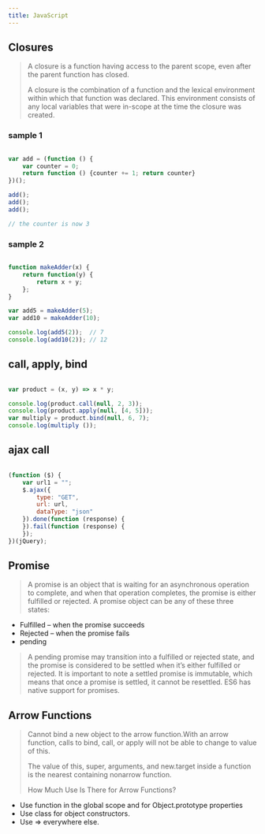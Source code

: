 ```yaml
---
title: JavaScript
---
```


## Closures

> A closure is a function having access to the parent scope, even after the parent function has closed.
>
> A closure is the combination of a function and the lexical environment within which that function was declared. This environment consists of any local variables that were in-scope at the time the closure was created.

### sample 1
```js

var add = (function () {
	var counter = 0;
	return function () {counter += 1; return counter}
})();

add();
add();
add();

// the counter is now 3
```
		
### sample 2
```js

function makeAdder(x) {
	return function(y) {
		return x + y;
	};
}

var add5 = makeAdder(5);
var add10 = makeAdder(10);

console.log(add5(2));  // 7
console.log(add10(2)); // 12
```

## call, apply, bind

```js

var product = (x, y) => x * y;

console.log(product.call(null, 2, 3));
console.log(product.apply(null, [4, 5]));
var multiply = product.bind(null, 6, 7);
console.log(multiply ());

```
## ajax call

```js

(function ($) {
    var url1 = "";
    $.ajax({
        type: "GET",
        url: url,
        dataType: "json"
    }).done(function (response) {
    }).fail(function (response) {
    });
})(jQuery);

```

## Promise

> A promise is an object that is waiting for an asynchronous operation to complete, and when that operation completes, the promise is either fulfilled or rejected. A promise object can be any of these three states:
- Fulfilled – when the promise succeeds
- Rejected – when the promise fails
- pending
>
> A pending promise may transition into a fulfilled or rejected state, and the promise is considered to be settled when it’s either fulfilled or rejected. It is important to note a settled promise is immutable, which means that once a promise is settled, it cannot be resettled.
> ES6 has native support for promises.

## Arrow Functions

> Cannot bind a new object to the arrow function.With an arrow function, calls to bind, call, or apply will not be able to change to value of this.
>
> The value of this, super, arguments, and new.target inside a function is the nearest containing nonarrow function.
>
> How Much Use Is There for Arrow Functions?
- Use function in the global scope and for Object.prototype properties
- Use class for object constructors.
- Use => everywhere else.
